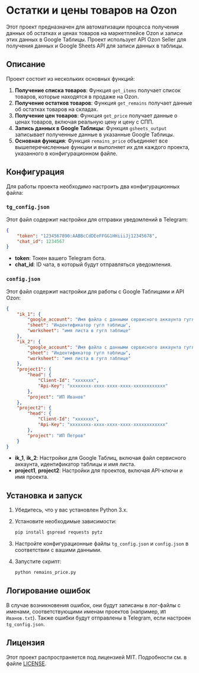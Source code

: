 # Остатки и цены товаров на Ozon

Этот проект предназначен для автоматизации процесса получения данных об остатках и ценах товаров на маркетплейсе Ozon и записи этих данных в Google Таблицы. Проект использует API Ozon Seller для получения данных и Google Sheets API для записи данных в таблицы.

## Описание

Проект состоит из нескольких основных функций:

1. **Получение списка товаров**: Функция `get_items` получает список товаров, которые находятся в продаже на Ozon.
2. **Получение остатков товаров**: Функция `get_remains` получает данные об остатках товаров на складах.
3. **Получение цен товаров**: Функция `get_price` получает данные о ценах товаров, включая реальную цену и цену с СПП.
4. **Запись данных в Google Таблицы**: Функция `gsheets_output` записывает полученные данные в указанные Google Таблицы.
5. **Основная функция**: Функция `remains_price` объединяет все вышеперечисленные функции и выполняет их для каждого проекта, указанного в конфигурационном файле.

## Конфигурация

Для работы проекта необходимо настроить два конфигурационных файла:

### `tg_config.json`

Этот файл содержит настройки для отправки уведомлений в Telegram:

```json
{
    "token": "1234567890:AABBcCdDEeFFGG1HHiiiJj12345678",
    "chat_id": 1234567
}
```

- **token**: Токен вашего Telegram бота.
- **chat_id**: ID чата, в который будут отправляться уведомления.

### `config.json`

Этот файл содержит настройки для работы с Google Таблицами и API Ozon:

```json
{
    "ik_1": {
        "google_account": "Имя файла с данными сервисного аккаунта гугл",
        "sheet": "Индентификатор гугл таблицы",
        "worksheet": "имя листа в гугл таблице"
    },
    "ik_2": {
        "google_account": "Имя файла с данными сервисного аккаунта гугл",
        "sheet": "Индентификатор гугл таблицы",
        "worksheet": "имя листа в гугл таблице"
    },
    "project1": {
        "head": {
            "Client-Id": "xxxxxxx",
            "Api-Key": "xxxxxxxx-xxxx-xxxx-xxxx-xxxxxxxxxxxx"
        },
        "project": "ИП Иванов"
    },
    "project2": {
        "head": {
            "Client-Id": "xxxxxxx",
            "Api-Key": "xxxxxxxx-xxxx-xxxx-xxxx-xxxxxxxxxxxx"
        },
        "project": "ИП Петров"
    }
}
```

- **ik_1**, **ik_2**: Настройки для Google Таблиц, включая файл сервисного аккаунта, идентификатор таблицы и имя листа.
- **project1**, **project2**: Настройки для проектов, включая API-ключи и имя проекта.

## Установка и запуск

1. Убедитесь, что у вас установлен Python 3.x.
2. Установите необходимые зависимости:

   ```bash
   pip install gspread requests pytz
   ```

3. Настройте конфигурационные файлы `tg_config.json` и `config.json` в соответствии с вашими данными.
4. Запустите скрипт:

   ```bash
   python remains_price.py
   ```

## Логирование ошибок

В случае возникновения ошибок, они будут записаны в лог-файлы с именами, соответствующими именам проектов (например, `ИП Иванов.txt`). Также ошибки будут отправлены в Telegram, если настроен `tg_config.json`.

## Лицензия

Этот проект распространяется под лицензией MIT. Подробности см. в файле [LICENSE](LICENSE).

